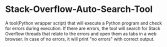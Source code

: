 # Stack-Overflow-Auto-Search-Tool
A tool(Python wrapper script) that will execute a Python program and check for errors during execution. If there are errors, the tool will search for Stack Overflow threads that relate to the errors and open them as tabs in a web browser.
In case of no errors, it will print "no errors" with correct output.
